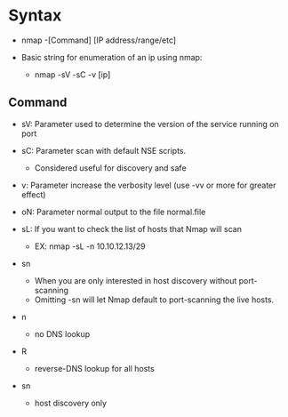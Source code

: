 # Syntax

- nmap -[Command] [IP address/range/etc]

- Basic string for enumeration of an ip using nmap:
  - nmap -sV -sC -v [ip]

## Command

- sV: Parameter used to determine the version of the service running on port

- sC: Parameter scan with default NSE scripts.
  - Considered useful for discovery and safe

- v: Parameter increase the verbosity level (use -vv or more for greater effect)

- oN: Parameter normal output to the file normal.file

- sL: If you want to check the list of hosts that Nmap will scan
  - EX: nmap -sL -n 10.10.12.13/29

- sn
  - When you are only interested in host discovery without port-scanning
  - Omitting -sn will let Nmap default to port-scanning the live hosts.

- n
  - no DNS lookup

- R
  - reverse-DNS lookup for all hosts

- sn
  - host discovery only
